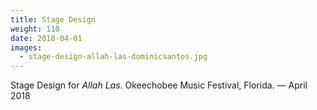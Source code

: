 ```yaml
---
title: Stage Design
weight: 110
date: 2018-04-01
images:
  - stage-design-allah-las-dominicsantos.jpg
---
```

Stage Design for _Allah Las_. Okeechobee Music Festival, Florida. —  April 2018
